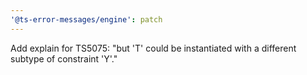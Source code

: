 ```yaml
---
'@ts-error-messages/engine': patch
---
```


Add explain for TS5075: "but 'T' could be instantiated with a different subtype of constraint 'Y'."
